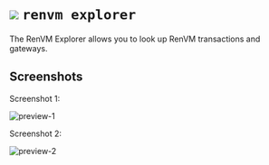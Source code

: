 # ![](https://user-images.githubusercontent.com/2221955/123574170-b4d80900-d812-11eb-8e93-eba82d486400.png) `renvm explorer`

The RenVM Explorer allows you to look up RenVM transactions and gateways.

## Screenshots

Screenshot 1:

![preview-1](https://user-images.githubusercontent.com/2221955/123573670-b6ed9800-d811-11eb-85a4-3a701951678b.png)

Screenshot 2:

![preview-2](https://user-images.githubusercontent.com/2221955/123573716-c79e0e00-d811-11eb-8491-44c2bc884a1a.png)
